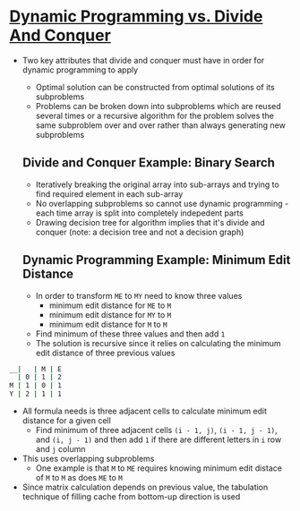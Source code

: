 # [Dynamic Programming vs. Divide And Conquer](https://itnext.io/dynamic-programming-vs-divide-and-conquer-2fea680becbe)

* Two key attributes that divide and conquer must have in order for dynamic programming to apply
  * Optimal solution can be constructed from optimal solutions of its subproblems
  * Problems can be broken down into subproblems which are reused several times or a recursive algorithm for the problem solves the same subproblem over and over rather than always generating new subproblems

  ## Divide and Conquer Example: Binary Search

  * Iteratively breaking the original array into sub-arrays and trying to find required element in each sub-array
  * No overlapping subproblems so cannot use dynamic programming - each time array is split into completely indepedent parts
  * Drawing decision tree for algorithm implies that it's divide and conquer (note: a decision tree and not a decision graph)

  ## Dynamic Programming Example: Minimum Edit Distance

  * In order to transform `ME` to `MY` need to know three values
    * minimum edit distance for `ME` to `M`
    * minimum edit distance for `MY` to `M`
    * minimum edit distance for `M` to `M`
  * Find minimum of these three values and then add `1`
  * The solution is recursive since it relies on calculating the minimum edit distance of three previous values

```bash
__|   | M | E 
  | 0 | 1 | 2
M | 1 | 0 | 1
Y | 2 | 1 | 1
```

* All formula needs is three adjacent cells to calculate minimum edit distance for a given cell
  * Find minimum of three adjacent cells `(i - 1, j)`, `(i - 1, j - 1)`, and `(i, j - 1)` and then add `1` if there are different letters in `i` row and `j` column
* This uses overlapping subproblems
  * One example is that `M` to `ME` requires knowing minimum edit distace of `M` to `M` as does `ME` to `M`
* Since matrix calculation depends on previous value, the tabulation technique of filling cache from bottom-up direction is used